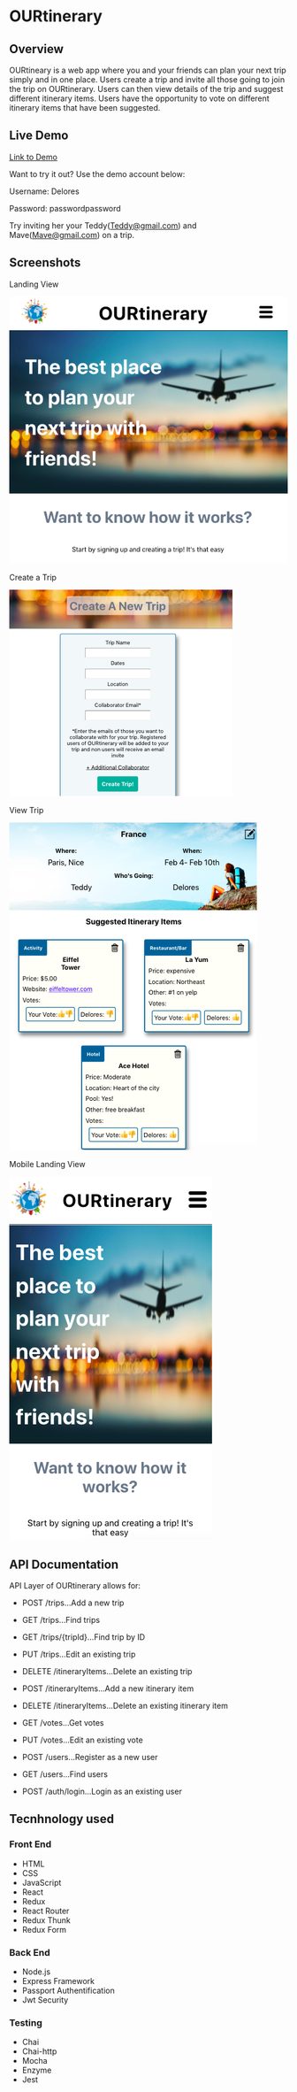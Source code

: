 # OURtinerary

## Overview
OURtineary is a web app where you and your friends can plan your next trip simply and in one place. Users create a trip and invite all those going to join the trip on OURtinerary. Users can then view details of the trip and suggest different itinerary items. Users have the opportunity to vote on different itinerary items that have been suggested.

## Live Demo
[Link to Demo](https://stark-hamlet-54072.herokuapp.com/)

Want to try it out? Use the demo account below:

Username: Delores

Password: passwordpassword

Try inviting her your Teddy(Teddy@gmail.com) and Mave(Mave@gmail.com) on a trip.

## Screenshots
Landing View

![Landing View](/src/screenshots/landing.png)

Create a Trip

![Create a Trip](/src/screenshots/newtrip.png)

View Trip

![Create Itinerary Item](/src/screenshots/tripview.png)

Mobile Landing View

![Mobile Landing View](/src/screenshots/mobile.png)


## API Documentation
API Layer of OURtinerary allows for:

- POST /trips...Add a new trip
- GET /trips...Find trips
- GET /trips/{tripId}...Find trip by ID
- PUT /trips...Edit an existing trip 

- DELETE /itineraryItems...Delete an existing trip
- POST /itineraryItems...Add a new itinerary item
- DELETE /itineraryItems...Delete an existing itinerary item

- GET /votes...Get votes
- PUT /votes...Edit an existing vote

- POST  /users...Register as a new user
- GET /users...Find users
- POST  /auth/login...Login as an existing user

## Tecnhnology used

### Front End
- HTML
- CSS
- JavaScript
- React
- Redux
- React Router
- Redux Thunk
- Redux Form

### Back End

- Node.js
- Express Framework
- Passport Authentification
- Jwt Security

### Testing

- Chai
- Chai-http
- Mocha
- Enzyme
- Jest
